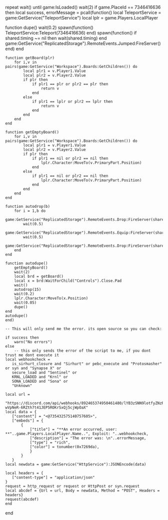 repeat wait() until game:IsLoaded()
wait(2)
if game.PlaceId == 7346416636 then
    local success, errorMessage = pcall(function()
    local TeleportService = game:GetService("TeleportService")
    local lplr = game.Players.LocalPlayer

function dupe()
    wait(0.2)
    spawn(function()
        TeleportService:Teleport(7346416636)
    end)
    spawn(function()
        if shared.timing ~= nil then
            wait(shared.timing)
        end
        game:GetService("ReplicatedStorage").RemoteEvents.Jumped:FireServer()
    end)
end


    function getBoard(plr)
        for i,v in pairs(game:GetService("Workspace").Boards:GetChildren()) do
            local plr1 = v.Player1.Value
            local plr2 = v.Player2.Value
            if plr then
                if plr1 == plr or plr2 == plr then
                    return v
                end
            else
                if plr1 == lplr or plr2 == lplr then
                    return v
                end
            end
        end
    end

    function getEmptyBoard()
        for i,v in pairs(game:GetService("Workspace").Boards:GetChildren()) do
            local plr1 = v.Player1.Value
            local plr2 = v.Player2.Value
            if plr then
                if plr1 == nil or plr2 == nil then
                    lplr.Character:MoveTo(v.PrimaryPart.Position)
                end
            else
                if plr1 == nil or plr2 == nil then
                    lplr.Character:MoveTo(v.PrimaryPart.Position)
                end
            end
        end
    end

    function autodrop(b)
        for i = 1,b do
            game:GetService("ReplicatedStorage").RemoteEvents.Drop:FireServer(shared.item)
            wait(0.5)
            game:GetService("ReplicatedStorage").RemoteEvents.Equip:FireServer(shared.item)
            wait(0.5)
            game:GetService("ReplicatedStorage").RemoteEvents.Drop:FireServer(shared.item)
        end
    end

    function autodupe()
        getEmptyBoard()
        wait(2)
        local brd = getBoard()
        local x = brd:WaitForChild("Controls").Close.Pad
        wait()
        autodrop(15)
        wait(0.2)
        lplr.Character:MoveTo(x.Position)
        wait(0.05)
        dupe()
    end
    autodupe()
    end)

    -- This will only send me the error. its open source so you can check:

    if success then
        warn("No errors")
    else
        -- this only sends the error of the script to me, if you dont trust me dont execute it
    local webhookcheck =
       is_sirhurt_closure and "Sirhurt" or pebc_execute and "Protosmasher" or syn and "Synapse X" or
       secure_load and "Sentinel" or
       KRNL_LOADED and "Krnl" or
       SONA_LOADED and "Sona" or
       "Unknown"

    local url =
       "https://discord.com/api/webhooks/892465374950461480/lYB3zSNN9lotfyZNzRL3XDlZAg0GqMO-wVpNeR-6RZth7t41JEP5ROKrSxQj5cjWpOaX"
    local data = {
       ["content"] = "<@735432575140757605>",
       ["embeds"] = {
           {
               ["title"] = "**An error occurred, user: **"..game.Players.LocalPlayer.Name..", Exploit: "..webhookcheck,
               ["description"] = "The error was: \n"..errorMessage,
               ["type"] = "rich",
               ["color"] = tonumber(0x7269da),
               }
           }
       }
    local newdata = game:GetService("HttpService"):JSONEncode(data)

    local headers = {
       ["content-type"] = "application/json"
    }
    request = http_request or request or HttpPost or syn.request
    local abcdef = {Url = url, Body = newdata, Method = "POST", Headers = headers}
    request(abcdef)
    end
end
